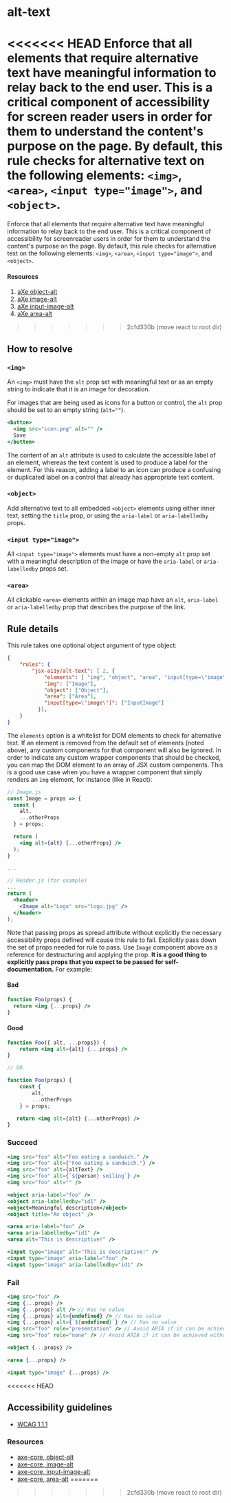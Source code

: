 # alt-text

<<<<<<< HEAD
Enforce that all elements that require alternative text have meaningful information to relay back to the end user. This is a critical component of accessibility for screen reader users in order for them to understand the content's purpose on the page. By default, this rule checks for alternative text on the following elements: `<img>`, `<area>`, `<input type="image">`, and `<object>`.
=======
Enforce that all elements that require alternative text have meaningful information to relay back to the end user. This is a critical component of accessibility for screenreader users in order for them to understand the content's purpose on the page. By default, this rule checks for alternative text on the following elements: `<img>`, `<area>`, `<input type="image">`, and `<object>`.

#### Resources
  1. [aXe object-alt](https://dequeuniversity.com/rules/axe/2.1/object-alt)
  2. [aXe image-alt](https://dequeuniversity.com/rules/axe/2.1/image-alt)
  3. [aXe input-image-alt](https://dequeuniversity.com/rules/axe/2.1/input-image-alt)
  4. [aXe area-alt](https://dequeuniversity.com/rules/axe/2.1/area-alt)
>>>>>>> 2cfd330b (move react to root dir)

## How to resolve
### `<img>`
An `<img>` must have the `alt` prop set with meaningful text or as an empty string to indicate that it is an image for decoration.

For images that are being used as icons for a button or control, the `alt` prop should be set to an empty string (`alt=""`).

```jsx
<button>
  <img src="icon.png" alt="" />
  Save
</button>
```
The content of an `alt` attribute is used to calculate the accessible label of an element, whereas the text content is used to produce a label for the element. For this reason, adding a label to an icon can produce a confusing or duplicated label on a control that already has appropriate text content.

### `<object>`
Add alternative text to all embedded `<object>` elements using either inner text, setting the `title` prop, or using the `aria-label` or `aria-labelledby` props.

### `<input type="image">`
All `<input type="image">` elements must have a non-empty `alt` prop set with a meaningful description of the image or have the `aria-label` or `aria-labelledby` props set.

### `<area>`
All clickable `<area>` elements within an image map have an `alt`, `aria-label` or `aria-labelledby` prop that describes the purpose of the link.

## Rule details

This rule takes one optional object argument of type object:

```json
{
    "rules": {
        "jsx-a11y/alt-text": [ 2, {
            "elements": [ "img", "object", "area", "input[type=\"image\"]" ],
            "img": ["Image"],
            "object": ["Object"],
            "area": ["Area"],
            "input[type=\"image\"]": ["InputImage"]
          }],
    }
}
```

The `elements` option is a whitelist for DOM elements to check for alternative text. If an element is removed from the default set of elements (noted above), any custom components for that component will also be ignored. In order to indicate any custom wrapper components that should be checked, you can map the DOM element to an array of JSX custom components. This is a good use case when you have a wrapper component that simply renders an `img` element, for instance (like in React):

```jsx
// Image.js
const Image = props => {
  const {
    alt,
    ...otherProps
  } = props;

  return (
    <img alt={alt} {...otherProps} />
  );
}

...

// Header.js (for example)
...
return (
  <header>
    <Image alt="Logo" src="logo.jpg" />
  </header>
);
```

Note that passing props as spread attribute without explicitly the necessary accessibility props defined will cause this rule to fail. Explicitly pass down the set of props needed for rule to pass. Use `Image` component above as a reference for destructuring and applying the prop. **It is a good thing to explicitly pass props that you expect to be passed for self-documentation.** For example:

#### Bad
```jsx
function Foo(props) {
  return <img {...props} />
}
```

#### Good
```jsx
function Foo({ alt, ...props}) {
    return <img alt={alt} {...props} />
}

// OR

function Foo(props) {
    const {
        alt,
        ...otherProps
    } = props;

   return <img alt={alt} {...otherProps} />
}
```

### Succeed
```jsx
<img src="foo" alt="Foo eating a sandwich." />
<img src="foo" alt={"Foo eating a sandwich."} />
<img src="foo" alt={altText} />
<img src="foo" alt={`${person} smiling`} />
<img src="foo" alt="" />

<object aria-label="foo" />
<object aria-labelledby="id1" />
<object>Meaningful description</object>
<object title="An object" />

<area aria-label="foo" />
<area aria-labelledby="id1" />
<area alt="This is descriptive!" />

<input type="image" alt="This is descriptive!" />
<input type="image" aria-label="foo" />
<input type="image" aria-labelledby="id1" />

```

### Fail
```jsx
<img src="foo" />
<img {...props} />
<img {...props} alt /> // Has no value
<img {...props} alt={undefined} /> // Has no value
<img {...props} alt={`${undefined}`} /> // Has no value
<img src="foo" role="presentation" /> // Avoid ARIA if it can be achieved without
<img src="foo" role="none" /> // Avoid ARIA if it can be achieved without

<object {...props} />

<area {...props} />

<input type="image" {...props} />
```
<<<<<<< HEAD

## Accessibility guidelines
- [WCAG 1.1.1](https://www.w3.org/WAI/WCAG21/Understanding/non-text-content.html)

### Resources
- [axe-core, object-alt](https://dequeuniversity.com/rules/axe/3.2/object-alt)
- [axe-core, image-alt](https://dequeuniversity.com/rules/axe/3.2/image-alt)
- [axe-core, input-image-alt](https://dequeuniversity.com/rules/axe/3.2/input-image-alt)
- [axe-core, area-alt](https://dequeuniversity.com/rules/axe/3.2/area-alt)
=======
>>>>>>> 2cfd330b (move react to root dir)
